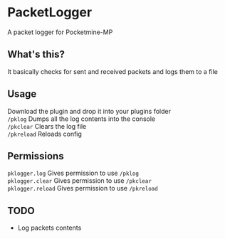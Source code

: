# PacketLogger
A packet logger for Pocketmine-MP
## What's this?
It basically checks for sent and received packets and logs them to a file
## Usage
Download the plugin and drop it into your plugins folder\
`/pklog` Dumps all the log contents into the console\
`/pkclear` Clears the log file\
`/pkreload` Reloads config
## Permissions
`pklogger.log` Gives permission to use `/pklog`\
`pklogger.clear` Gives permission to use `/pkclear`\
`pklogger.reload` Gives permission to use `/pkreload`
## TODO
- Log packets contents
